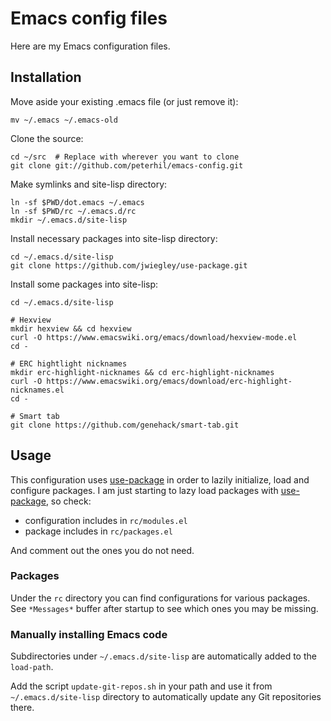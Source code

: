 # Emacs config files

Here are my Emacs configuration files.

## Installation

Move aside your existing .emacs file (or just remove it):

    mv ~/.emacs ~/.emacs-old

Clone the source:

    cd ~/src  # Replace with wherever you want to clone
    git clone git://github.com/peterhil/emacs-config.git

Make symlinks and site-lisp directory:

    ln -sf $PWD/dot.emacs ~/.emacs
    ln -sf $PWD/rc ~/.emacs.d/rc
    mkdir ~/.emacs.d/site-lisp

Install necessary packages into site-lisp directory:

    cd ~/.emacs.d/site-lisp
    git clone https://github.com/jwiegley/use-package.git

Install some packages into site-lisp:

    cd ~/.emacs.d/site-lisp

    # Hexview
    mkdir hexview && cd hexview
    curl -O https://www.emacswiki.org/emacs/download/hexview-mode.el
    cd -

    # ERC hightlight nicknames
    mkdir erc-highlight-nicknames && cd erc-highlight-nicknames
    curl -O https://www.emacswiki.org/emacs/download/erc-highlight-nicknames.el
    cd -

    # Smart tab
    git clone https://github.com/genehack/smart-tab.git

## Usage

This configuration uses [use-package][] in order to lazily initialize, load and configure packages. I am just starting to lazy load packages with [use-package][], so check:

- configuration includes in `rc/modules.el`
- package includes in `rc/packages.el`

And comment out the ones you do not need.

### Packages

Under the `rc` directory you can find configurations for various packages. See `*Messages*` buffer after startup to see which ones you may be missing.

### Manually installing Emacs code

Subdirectories under `~/.emacs.d/site-lisp` are automatically added to the `load-path`.

Add the script `update-git-repos.sh` in your path and use it from `~/.emacs.d/site-lisp` directory to automatically update any Git repositories there.

[use-package]: https://github.com/jwiegley/use-package
